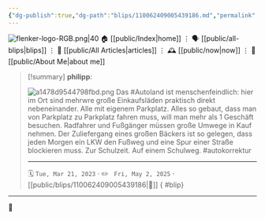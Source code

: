 ```yaml
---
{"dg-publish":true,"dg-path":"blips/110062409005439186.md","permalink":"/blips/110062409005439186/","title":"philipp on mastodon @ 2023-03-21","created":"2023-03-21T17:18:02","updated":"2025-05-02T08:50:43"}
---
```



<div class="transclusion internal-embed is-loaded"><div class="markdown-embed">




![flenker-logo-RGB.png|40](/img/user/attachments/flenker-logo-RGB.png)
🏠 [[public/Index\|home]]  ⋮ 🗣️ [[public/all-blips\|blips]] ⋮  📝 [[public/All Articles\|articles]]  ⋮ 🕰️ [[public/now\|now]] ⋮ 🪪 [[public/About Me\|about me]]


</div></div>


> [!summary] **philipp**:
>
> ![a1478d9544798fbd.png](/img/user/attachments/a1478d9544798fbd.png)
> Das #Autoland ist menschenfeindlich: hier im
> Ort sind mehrwre große Einkaufsläden  praktisch direkt nebeneinander. Alle mit eigenem Parkplatz. Alles so gebaut, dass man von Parkplatz zu Parkplatz fahren muss, will man mehr als 1 Geschäft besuchen. Radfahrer und Fußgänger müssen große Umwege in Kauf nehmen. Der Zuliefergang eines großen Bäckers ist so gelegen, dass jeden Morgen ein LKW den Fußweg und eine Spur einer Straße blockieren muss. Zur Schulzeit. Auf einem Schulweg. #autokorrektur
> - - -
>
> 🗓️ <code>Tue, Mar 21, 2023</code>  · ✏️ <code> Fri, May 2, 2025</code>  · [[public/blips/110062409005439186\|🔗]]
{ #blip}


- - -

 👾
